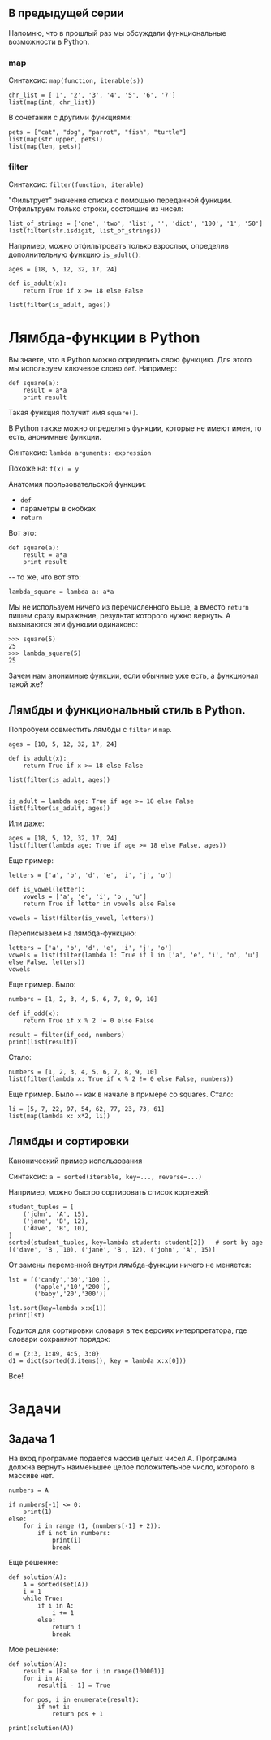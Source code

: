 ## В предыдущей серии 

Напомню, что в прошлый раз мы обсуждали функциональные возможности в Python. 

### map
Синтаксис: `map(function, iterable(s))`

```
chr_list = ['1', '2', '3', '4', '5', '6', '7']
list(map(int, chr_list))
```
В сочетании с другими функциями:

```
pets = ["cat", "dog", "parrot", "fish", "turtle"]
list(map(str.upper, pets))
list(map(len, pets))
```

### filter

Синтаксис: `filter(function, iterable)`

"Фильтрует" значения списка с помощью переданной функции. Отфильтруем только строки, состоящие из чисел:
```
list_of_strings = ['one', 'two', 'list', '', 'dict', '100', '1', '50']
list(filter(str.isdigit, list_of_strings))
```

Например, можно отфильтровать только взрослых, определив дополнительную функцию `is_adult()`: 
```
ages = [18, 5, 12, 32, 17, 24]

def is_adult(x):
    return True if x >= 18 else False

list(filter(is_adult, ages))
``` 

# Лямбда-функции в Python 

Вы знаете, что в Python можно определить свою функцию. Для этого мы используем ключевое слово `def`. Например:  

```
def square(a):
    result = a*a
    print result 
```
Такая функция получит имя `square()`. 

В Python также можно определять функции, которые не имеют имен, то есть, анонимные функции.

Синтаксис: `lambda arguments: expression`

Похоже на: `f(x) = y`

Анатомия поользовательской функции: 
* `def` 
* параметры в скобках  
* `return` 

Вот это:

```
def square(a):
    result = a*a
    print result 
```

-- то же, что вот это:
```
lambda_square = lambda a: a*a 
```

Мы не используем ничего из перечисленного выше, а вместо `return` пишем сразу выражение, результат которого нужно вернуть. А вызываются эти функции одинаково: 
```
>>> square(5)
25 
>>> lambda_square(5)
25 
```

Зачем нам анонимные функции, если обычные уже есть, а функционал такой же? 

## Лямбды и функциональный стиль в Python. 

Попробуем совместить лямбды с `filter` и `map`. 
```
ages = [18, 5, 12, 32, 17, 24]

def is_adult(x):
    return True if x >= 18 else False

list(filter(is_adult, ages))


is_adult = lambda age: True if age >= 18 else False
list(filter(is_adult, ages))
```

Или даже: 

```
ages = [18, 5, 12, 32, 17, 24]
list(filter(lambda age: True if age >= 18 else False, ages))
```

Еще пример: 
```
letters = ['a', 'b', 'd', 'e', 'i', 'j', 'o']

def is_vowel(letter):
    vowels = ['a', 'e', 'i', 'o', 'u']
    return True if letter in vowels else False
   
vowels = list(filter(is_vowel, letters))

```
Переписываем на лямбда-функцию: 
```
letters = ['a', 'b', 'd', 'e', 'i', 'j', 'o']
vowels = list(filter(lambda l: True if l in ['a', 'e', 'i', 'o', 'u'] else False, letters))
vowels
```
Еще пример. Было: 
```
numbers = [1, 2, 3, 4, 5, 6, 7, 8, 9, 10]

def if_odd(x):
    return True if x % 2 != 0 else False

result = filter(if_odd, numbers) 
print(list(result))
```
Стало: 
```
numbers = [1, 2, 3, 4, 5, 6, 7, 8, 9, 10]
list(filter(lambda x: True if x % 2 != 0 else False, numbers))
```

Еще пример. Было -- как в начале в примере со squares. Стало: 
```
li = [5, 7, 22, 97, 54, 62, 77, 23, 73, 61] 
list(map(lambda x: x*2, li)) 
```

## Лямбды и сортировки 
Канонический пример использования 

Синтаксис: `a = sorted(iterable, key=..., reverse=...)`

Например, можно быстро сортировать список кортежей:
```
student_tuples = [
    ('john', 'A', 15),
    ('jane', 'B', 12),
    ('dave', 'B', 10),
]
sorted(student_tuples, key=lambda student: student[2])   # sort by age
[('dave', 'B', 10), ('jane', 'B', 12), ('john', 'A', 15)]
```
От замены переменной внутри лямбда-функции ничего не меняется:   

```
lst = [('candy','30','100'), 
       ('apple','10','200'), 
       ('baby','20','300')]
       
lst.sort(key=lambda x:x[1])
print(lst)
```

Годится для сортировки словаря в тех версиях интерпретатора, где словари сохраняют порядок: 

```
d = {2:3, 1:89, 4:5, 3:0}
d1 = dict(sorted(d.items(), key = lambda x:x[0]))
```

Все! 

# Задачи 
## Задача 1
На вход программе подается массив целых чисел A. Программа должна вернуть наименьшее целое положительное число, которого в массиве нет. 
```
numbers = A

if numbers[-1] <= 0:
    print(1)
else:
    for i in range (1, (numbers[-1] + 2)):
        if i not in numbers:
            print(i)
            break
```

Еще решение: 

```
def solution(A):
    A = sorted(set(A)) 
    i = 1 
    while True: 
        if i in A: 
            i += 1 
        else: 
            return i
            break
```
Мое решение: 

```
def solution(A):
    result = [False for i in range(100001)]
    for i in A:
        result[i - 1] = True

    for pos, i in enumerate(result):
        if not i:
            return pos + 1

print(solution(A))
```
